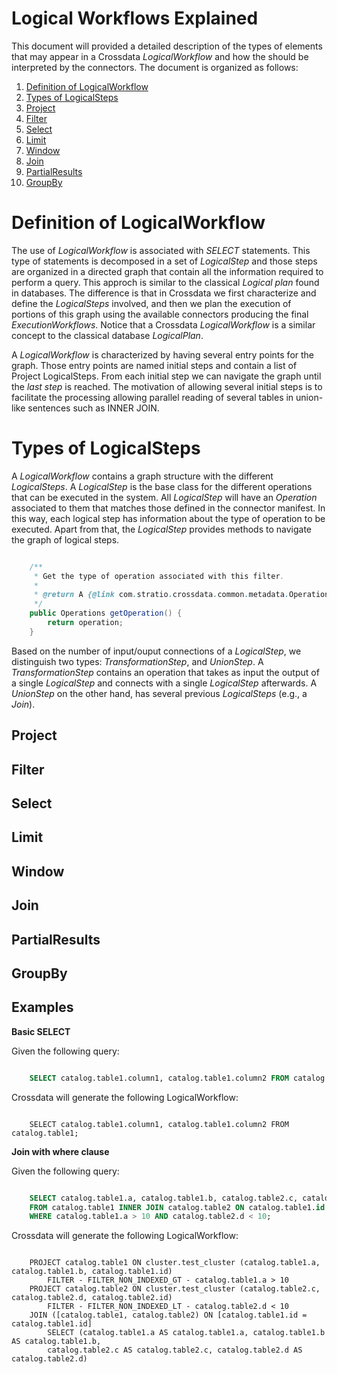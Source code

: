 # Logical Workflows Explained #

This document will provided a detailed description of the types of elements that may appear in a Crossdata 
*LogicalWorkflow* and how the should be interpreted by the connectors. The document is organized as follows:

1. [Definition of LogicalWorkflow](#definition-of-logicalworkflow)
2. [Types of LogicalSteps](#types-of-logical-steps)
  1. [Project](#project)
  3. [Filter](#filter)
  2. [Select](#select)
  4. [Limit](#limit)
  5. [Window](#window)
  6. [Join](#join)
  7. [PartialResults](#partialresults)
  8. [GroupBy](#groupby)
  
Definition of LogicalWorkflow
=============================

The use of *LogicalWorkflow* is associated with *SELECT* statements. This type of statements is decomposed in a set 
of *LogicalStep* and those steps are organized in a directed graph that contain all the information required to 
perform a query. This approch is similar to the classical *Logical plan* found in databases. The difference is that 
in Crossdata we first characterize and define the *LogicalSteps* involved, and then we plan the execution of portions
 of this graph using the available connectors producing the final *ExecutionWorkflows*. Notice that a Crossdata 
 *LogicalWorkflow* is a similar concept to the classical database *LogicalPlan*.
 
A *LogicalWorkflow* is characterized by having several entry points for the graph. Those entry points are named 
initial steps and contain a list of Project LogicalSteps. From each initial step we can navigate the graph until the 
*last step* is reached. The motivation of allowing several initial steps is to facilitate the processing allowing 
parallel reading of several tables in union-like sentences such as INNER JOIN.

Types of LogicalSteps
=====================

A *LogicalWorkflow* contains a graph structure with the different *LogicalSteps*. A *LogicalStep* is the base class 
for the different operations that can be executed in the system. All *LogicalStep* will have an *Operation* 
associated to them that matches those defined in the connector manifest. In this way, 
each logical step has information about the type of operation to be executed. Apart from that, the *LogicalStep* 
provides methods to navigate the graph of logical steps.

```java

    /**
     * Get the type of operation associated with this filter.
     *
     * @return A {@link com.stratio.crossdata.common.metadata.Operations}.
     */
    public Operations getOperation() {
        return operation;
    }
```

Based on the number of input/ouput connections of a *LogicalStep*, we distinguish two types: *TransformationStep*, 
and *UnionStep*. A *TransformationStep* contains an operation that takes as input the output of a single 
*LogicalStep* and connects with a single *LogicalStep* afterwards. A *UnionStep* on the other hand, 
has several previous *LogicalSteps* (e.g., a *Join*).

Project
-------

Filter
------

Select
------

Limit
-----

Window
------

Join
----

PartialResults
--------------

GroupBy
-------

Examples
--------

**Basic SELECT**

Given the following query:

```sql

    SELECT catalog.table1.column1, catalog.table1.column2 FROM catalog.table1;
```

Crossdata will generate the following LogicalWorkflow:

```

    SELECT catalog.table1.column1, catalog.table1.column2 FROM catalog.table1;
```

**Join with where clause**

Given the following query:

```sql

    SELECT catalog.table1.a, catalog.table1.b, catalog.table2.c, catalog.table2.d 
    FROM catalog.table1 INNER JOIN catalog.table2 ON catalog.table1.id = catalog.table2.id
    WHERE catalog.table1.a > 10 AND catalog.table2.d < 10;
```

Crossdata will generate the following LogicalWorkflow:

```

    PROJECT catalog.table1 ON cluster.test_cluster (catalog.table1.a, catalog.table1.b, catalog.table1.id)
    	FILTER - FILTER_NON_INDEXED_GT - catalog.table1.a > 10
    PROJECT catalog.table2 ON cluster.test_cluster (catalog.table2.c, catalog.table2.d, catalog.table2.id)
    	FILTER - FILTER_NON_INDEXED_LT - catalog.table2.d < 10
    JOIN ([catalog.table1, catalog.table2) ON [catalog.table1.id = catalog.table1.id]
    	SELECT (catalog.table1.a AS catalog.table1.a, catalog.table1.b AS catalog.table1.b, 
    	catalog.table2.c AS catalog.table2.c, catalog.table2.d AS catalog.table2.d)
```

